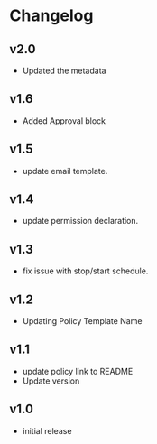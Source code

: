 # Changelog

## v2.0

- Updated the metadata

## v1.6

- Added Approval block

## v1.5

- update email template.

## v1.4

- update permission declaration.

## v1.3
- fix issue with stop/start schedule.

## v1.2

- Updating Policy Template Name

## v1.1

- update policy link to README
- Update version

## v1.0

- initial release
